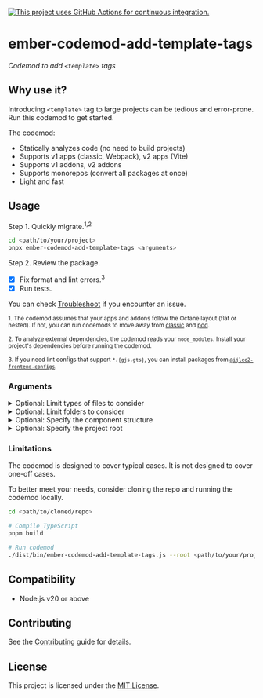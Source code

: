 [![This project uses GitHub Actions for continuous integration.](https://github.com/ijlee2/ember-codemod-add-template-tags/actions/workflows/ci.yml/badge.svg)](https://github.com/ijlee2/ember-codemod-add-template-tags/actions/workflows/ci.yml)

# ember-codemod-add-template-tags

_Codemod to add `<template>` tags_


## Why use it?

Introducing `<template>` tag to large projects can be tedious and error-prone. Run this codemod to get started.

The codemod:

- Statically analyzes code (no need to build projects)
- Supports v1 apps (classic, Webpack), v2 apps (Vite)
- Supports v1 addons, v2 addons
- Supports monorepos (convert all packages at once)
- Light and fast


## Usage

Step 1. Quickly migrate.<sup>1,2</sup>

```sh
cd <path/to/your/project>
pnpx ember-codemod-add-template-tags <arguments>
```

Step 2. Review the package.

- [x] Fix format and lint errors.<sup>3</sup>
- [x] Run tests.

You can check [Troubleshoot](TROUBLESHOOT.md) if you encounter an issue.

<sup>1. The codemod assumes that your apps and addons follow the Octane layout (flat or nested). If not, you can run codemods to move away from [classic](https://github.com/ember-codemods/ember-component-template-colocation-migrator) and [pod](https://github.com/ijlee2/ember-codemod-pod-to-octane).</sup>

<sup>2. To analyze external dependencies, the codemod reads your `node_modules`. Install your project's dependencies before running the codemod.</sup>

<sup>3. If you need lint configs that support `*.{gjs,gts}`, you can install packages from [`@ijlee2-frontend-configs`](https://github.com/ijlee2/frontend-configs).</sup>


### Arguments

<details>

<summary>Optional: Limit types of files to consider</summary>

By default, the codemod considers components, routes, and tests. Pass `--convert` to consider a subset of these.

```sh
# Components and tests only
pnpx ember-codemod-add-template-tags --convert components tests

# Routes only
pnpx ember-codemod-add-template-tags --convert routes
```

</details>

<details>

<summary>Optional: Limit folders to consider</summary>

By default, the codemod considers all files and folders for components, routes, and tests. Pass `--folder` to limit the search to 1 folder. (You may use glob patterns to specify multiple folders.)

```sh
# `ui` folder only
pnpx ember-codemod-add-template-tags --folder ui

# `ui/form` folder only
pnpx ember-codemod-add-template-tags --folder ui/form

# `route1` and `route2` folders only
pnpx ember-codemod-add-template-tags --convert routes --folder "{route1,route2}"
```

</details>

<details>

<summary>Optional: Specify the component structure</summary>

By default, an Octane project has the flat component structure. Pass `--component-structure` to indicate otherwise.

```sh
pnpx ember-codemod-add-template-tags --component-structure nested
```

</details>

<details>

<summary>Optional: Specify the project root</summary>

Pass `--root` to run the codemod somewhere else (i.e. not in the current directory).

```sh
pnpx ember-codemod-add-template-tags --root <path/to/your/project>
```

</details>


### Limitations

The codemod is designed to cover typical cases. It is not designed to cover one-off cases.

To better meet your needs, consider cloning the repo and running the codemod locally.

```sh
cd <path/to/cloned/repo>

# Compile TypeScript
pnpm build

# Run codemod
./dist/bin/ember-codemod-add-template-tags.js --root <path/to/your/project>
```


## Compatibility

- Node.js v20 or above


## Contributing

See the [Contributing](CONTRIBUTING.md) guide for details.


## License

This project is licensed under the [MIT License](LICENSE.md).
